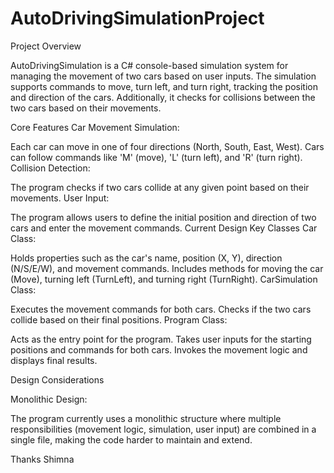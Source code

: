 # AutoDrivingSimulationProject

Project Overview

AutoDrivingSimulation is a C# console-based simulation system for managing the movement of two cars based on user inputs. The simulation supports commands to move, turn left, and turn right, tracking the position and direction of the cars. Additionally, it checks for collisions between the two cars based on their movements.

Core Features
Car Movement Simulation:

Each car can move in one of four directions (North, South, East, West).
Cars can follow commands like 'M' (move), 'L' (turn left), and 'R' (turn right).
Collision Detection:

The program checks if two cars collide at any given point based on their movements.
User Input:

The program allows users to define the initial position and direction of two cars and enter the movement commands.
Current Design
Key Classes
Car Class:

Holds properties such as the car's name, position (X, Y), direction (N/S/E/W), and movement commands.
Includes methods for moving the car (Move), turning left (TurnLeft), and turning right (TurnRight).
CarSimulation Class:

Executes the movement commands for both cars.
Checks if the two cars collide based on their final positions.
Program Class:

Acts as the entry point for the program.
Takes user inputs for the starting positions and commands for both cars.
Invokes the movement logic and displays final results.

Design Considerations

Monolithic Design:

The program currently uses a monolithic structure where multiple responsibilities (movement logic, simulation, user input) are combined in a single file, making the code harder to maintain and extend.

Thanks
Shimna
